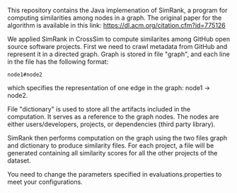 This repository contains the Java implemenation of SimRank, a program for computing similarities among nodes in a graph. The original paper for the algorithm is available in this link: https://dl.acm.org/citation.cfm?id=775126

We applied SimRank in CrossSim to compute similarites among GitHub open source software projects. First we need to crawl metadata from GitHub and represent it in a directed graph. Graph is stored in file "graph", and each line in the file has the following format:

```node1#node2```

which specifies the representation of one edge in the graph: node1 -> node2.

File "dictionary" is used to store all the artifacts included in the computation. It serves as a reference to the graph nodes. The nodes are either users/developers, projects, or dependencies (third party library).

SimRank then performs computation on the graph using the two files graph and dictionary to produce similarity files. For each project, a file will be generated containing all similarity scores for all the other projects of the dataset.

You need to change the parameters specified in evaluations.properties to meet your configurations.



